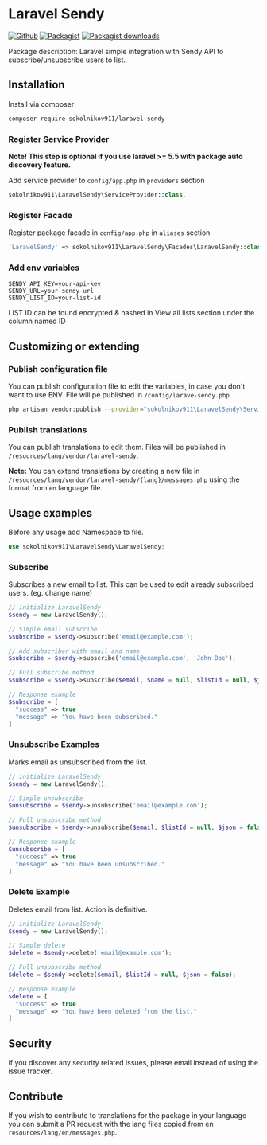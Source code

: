 # Laravel Sendy

[![Github](	https://img.shields.io/github/release-pre/micovi/laravel-sendy.svg)](https://github.com/micovi/laravel-sendy/)
[![Packagist](https://img.shields.io/packagist/vpre/micovi/laravel-sendy.svg)](https://packagist.org/packages/micovi/laravel-sendy)
[![Packagist downloads](https://img.shields.io/packagist/dt/micovi/laravel-sendy.svg)](https://packagist.org/packages/micovi/laravel-sendy)

Package description: Laravel simple integration with Sendy API to subscribe/unsubscribe users to list.

## Installation

Install via composer

```bash
composer require sokolnikov911/laravel-sendy
```

### Register Service Provider

**Note! This step is optional if you use laravel >= 5.5
with package auto discovery feature.**

Add service provider to `config/app.php` in `providers` section

```php
sokolnikov911\LaravelSendy\ServiceProvider::class,
```

### Register Facade

Register package facade in `config/app.php` in `aliases` section

```php
'LaravelSendy' => sokolnikov911\LaravelSendy\Facades\LaravelSendy::class,
```

### Add env variables

```env
SENDY_API_KEY=your-api-key
SENDY_URL=your-sendy-url
SENDY_LIST_ID=your-list-id
```

LIST ID can be found encrypted & hashed in View all lists section under the column named ID

## Customizing or extending

### Publish configuration file

You can publish configuration file to edit the variables, in case you don't want to use ENV. File will pe published in `/config/larave-sendy.php`

```bash
php artisan vendor:publish --provider="sokolnikov911\LaravelSendy\ServiceProvider" --tag="config"
```

### Publish translations

You can publish translations to edit them. Files will be published in `/resources/lang/vendor/laravel-sendy`.

**Note:** You can extend translations by creating a new file in `/resources/lang/vendor/laravel-sendy/{lang}/messages.php` using the format from `en` language file.

## Usage examples

Before any usage add Namespace to file.

```php
use sokolnikov911\LaravelSendy\LaravelSendy;
```

### Subscribe
Subscribes a new email to list. This can be used to edit already subscribed users. (eg. change name)

```php
// initialize LaravelSendy
$sendy = new LaravelSendy();

// Simple email subscribe
$subscribe = $sendy->subscribe('email@example.com');

// Add subscriber with email and name
$subscribe = $sendy->subscribe('email@example.com', 'John Doe');

// Full subscribe method
$subscribe = $sendy->subscribe($email, $name = null, $listId = null, $json = false, $customFields = []);

// Response example
$subscribe = [
  "success" => true
  "message" => "You have been subscribed."
]
```

### Unsubscribe Examples
Marks email as unsubscribed from the list.
```php
// initialize LaravelSendy
$sendy = new LaravelSendy();

// Simple unsubscribe
$unsubscribe = $sendy->unsubscribe('email@example.com');

// Full unsubscribe method
$unsubscribe = $sendy->unsubscribe($email, $listId = null, $json = false);

// Response example
$unsubscribe = [
  "success" => true
  "message" => "You have been unsubscribed."
]
```

### Delete Example
Deletes email from list. Action is definitive.

```php
// initialize LaravelSendy
$sendy = new LaravelSendy();

// Simple delete
$delete = $sendy->delete('email@example.com');

// Full unsubscribe method
$delete = $sendy->delete($email, $listId = null, $json = false);

// Response example
$delete = [
  "success" => true
  "message" => "You have been deleted from the list."
]
```

## Security

If you discover any security related issues, please email
instead of using the issue tracker.

## Contribute

If you wish to contribute to translations for the package in your language you can submit a PR request with the lang files copied from en `resources/lang/en/messages.php`.
